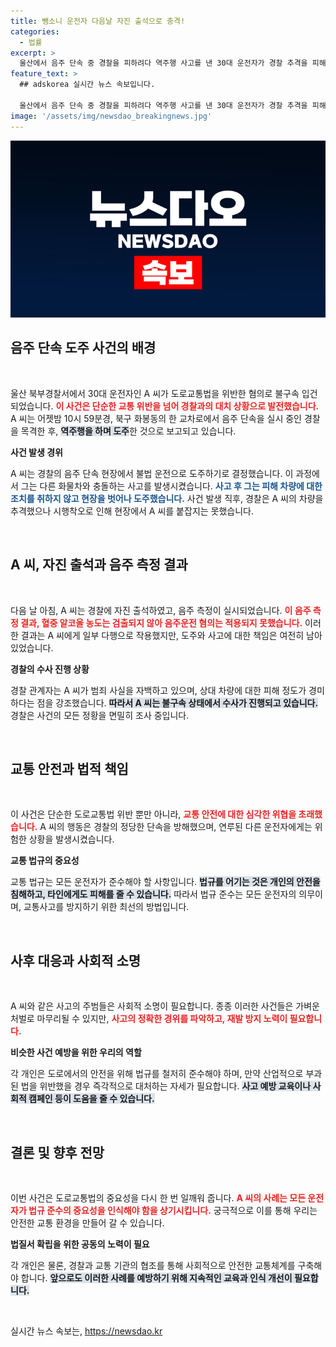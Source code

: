 ```yaml
---
title: 뺑소니 운전자 다음날 자진 출석으로 충격!
categories:
  - 법률
excerpt: >
  울산에서 음주 단속 중 경찰을 피하려다 역주행 사고를 낸 30대 운전자가 경찰 추격을 피해 도주했습니다. 자진 출석한 그는 혈중알코올농도는 검출되지 않았지만, 범죄를 자백하며 불구속 수사에 들어갔습니다. 관전 포인트!
feature_text: >
  ## adskorea 실시간 뉴스 속보입니다.

  울산에서 음주 단속 중 경찰을 피하려다 역주행 사고를 낸 30대 운전자가 경찰 추격을 피해 도주했습니다. 자진 출석한 그는 혈중알코올농도는 검출되지 않았지만, 범죄를 자백하며 불구속 수사에 들어갔습니다. 관전 포인트!
image: '/assets/img/newsdao_breakingnews.jpg'
---
```


<p><img src="/assets/img/newsdao_breakingnews.jpg" alt="adskorea 속보" /></p>

<h2 data-ke-size="size26">음주 단속 도주 사건의 배경</h2>

<p data-ke-size="size16">&nbsp;</p>

<p>울산 북부경찰서에서 30대 운전자인 A 씨가 도로교통법을 위반한 혐의로 불구속 입건되었습니다. <b><span style="color: #ee2323;">이 사건은 단순한 교통 위반을 넘어 경찰과의 대치 상황으로 발전했습니다.</span></b> A 씨는 어젯밤 10시 59분경, 북구 화봉동의 한 교차로에서 음주 단속을 실시 중인 경찰을 목격한 후, <b><span style="background-color: #21538527;">역주행을 하며 도주</span></b>한 것으로 보고되고 있습니다. </p>

<p><strong>사건 발생 경위</strong></p>

<p>A 씨는 경찰의 음주 단속 현장에서 불법 운전으로 도주하기로 결정했습니다. 이 과정에서 그는 다른 화물차와 충돌하는 사고를 발생시켰습니다. <b><span style="color: #1a5490;">사고 후 그는 피해 차량에 대한 조치를 취하지 않고 현장을 벗어나 도주했습니다.</span></b> 사건 발생 직후, 경찰은 A 씨의 차량을 추격했으나 시행착오로 인해 현장에서 A 씨를 붙잡지는 못했습니다.</p>

<p data-ke-size="size16">&nbsp;</p>

<h2 data-ke-size="size26">A 씨, 자진 출석과 음주 측정 결과</h2>

<p data-ke-size="size16">&nbsp;</p>

<p>다음 날 아침, A 씨는 경찰에 자진 출석하였고, 음주 측정이 실시되었습니다. <b><span style="color: #ee2323;">이 음주 측정 결과, 혈중 알코올 농도는 검출되지 않아 음주운전 혐의는 적용되지 못했습니다.</span></b> 이러한 결과는 A 씨에게 일부 다행으로 작용했지만, 도주와 사고에 대한 책임은 여전히 남아 있었습니다. </p>

<p><strong>경찰의 수사 진행 상황</strong></p>

<p>경찰 관계자는 A 씨가 범죄 사실을 자백하고 있으며, 상대 차량에 대한 피해 정도가 경미하다는 점을 강조했습니다. <b><span style="background-color: #21538527;">따라서 A 씨는 불구속 상태에서 수사가 진행되고 있습니다.</span></b> 경찰은 사건의 모든 정황을 면밀히 조사 중입니다.</p>

<p data-ke-size="size16">&nbsp;</p>

<h2 data-ke-size="size26">교통 안전과 법적 책임</h2>

<p data-ke-size="size16">&nbsp;</p>

<p>이 사건은 단순한 도로교통법 위반 뿐만 아니라, <b><span style="color: #ee2323;">교통 안전에 대한 심각한 위협을 초래했습니다.</span></b> A 씨의 행동은 경찰의 정당한 단속을 방해했으며, 연루된 다른 운전자에게는 위험한 상황을 발생시켰습니다. </p>

<p><strong>교통 법규의 중요성</strong></p>

<p>교통 법규는 모든 운전자가 준수해야 할 사항입니다. <b><span style="background-color: #21538527;">법규를 어기는 것은 개인의 안전을 침해하고, 타인에게도 피해를 줄 수 있습니다.</span></b> 따라서 법규 준수는 모든 운전자의 의무이며, 교통사고를 방지하기 위한 최선의 방법입니다.</p>

<p data-ke-size="size16">&nbsp;</p>

<h2 data-ke-size="size26">사후 대응과 사회적 소명</h2>

<p data-ke-size="size16">&nbsp;</p>

<p>A 씨와 같은 사고의 주범들은 사회적 소명이 필요합니다. 종종 이러한 사건들은 가벼운 처벌로 마무리될 수 있지만, <b><span style="color: #ee2323;">사고의 정확한 경위를 파악하고, 재발 방지 노력이 필요합니다.</span></b> </p>

<p><strong>비슷한 사건 예방을 위한 우리의 역할</strong></p>

<p>각 개인은 도로에서의 안전을 위해 법규를 철저히 준수해야 하며, 만약 산업적으로 부과된 법을 위반했을 경우 즉각적으로 대처하는 자세가 필요합니다. <b><span style="background-color: #21538527;">사고 예방 교육이나 사회적 캠페인 등이 도움을 줄 수 있습니다.</span></b></p>

<p data-ke-size="size16">&nbsp;</p>

<h2 data-ke-size="size26">결론 및 향후 전망</h2>

<p data-ke-size="size16">&nbsp;</p>

<p>이번 사건은 도로교통법의 중요성을 다시 한 번 일깨워 줍니다. <b><span style="color: #ee2323;">A 씨의 사례는 모든 운전자가 법규 준수의 중요성을 인식해야 함을 상기시킵니다.</span></b> 궁극적으로 이를 통해 우리는 안전한 교통 환경을 만들어 갈 수 있습니다. </p>

<p><strong>법질서 확립을 위한 공동의 노력이 필요</strong></p>

<p>각 개인은 물론, 경찰과 교통 기관의 협조를 통해 사회적으로 안전한 교통체계를 구축해야 합니다. <b><span style="background-color: #21538527;">앞으로도 이러한 사례를 예방하기 위해 지속적인 교육과 인식 개선이 필요합니다.</span></b></p>

<p data-ke-size="size16">&nbsp;</p>
실시간 뉴스 속보는, <a href="https://newsdao.kr" rel="dofollow">https://newsdao.kr</a>


